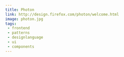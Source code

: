 ```yaml
---
title: Photon
link: http://design.firefox.com/photon/welcome.html
image: photon.jpg
tags:
 - frontend
 - patterns
 - designlanguage
 - ui
 - components
---
```

